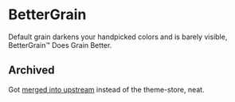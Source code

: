 # BetterGrain
Default grain darkens your handpicked colors and is barely visible, BetterGrain™ Does Grain Better.

## Archived
Got [merged into upstream](https://github.com/zen-browser/desktop/commit/b4b26979de6550f8b4fae737207eeea38b5b61a4#diff-d7c25fb86c99f9f34780397778df2a6248b948b1b973033e3cb170bd7a9e0f5c) instead of the theme-store, neat.
